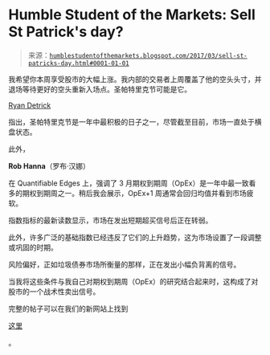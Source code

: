<!--yml

category: 未分类

date: 2024-05-18 02:55:27

-->

# Humble Student of the Markets: Sell St Patrick's day?

> 来源：[`humblestudentofthemarkets.blogspot.com/2017/03/sell-st-patricks-day.html#0001-01-01`](https://humblestudentofthemarkets.blogspot.com/2017/03/sell-st-patricks-day.html#0001-01-01)

我希望你本周享受股市的大幅上涨。我内部的交易者上周覆盖了他的空头头寸，并退场等待更好的空头重新入场点。圣帕特里克节可能是它。

[Ryan Detrick](https://lplresearch.com/2017/03/15/can-we-expect-green-for-saint-patricks-day/)

指出，圣帕特里克节是一年中最积极的日子之一，尽管截至目前，市场一直处于横盘状态。

此外，

**Rob Hanna**（罗布·汉娜）

在 Quantifiable Edges 上，强调了 3 月期权到期周（OpEx）是一年中最一致看多的期权到期周之一。稍后我会展示，OpEx+1 周通常会回归均值并看到市场疲软。

指数指标的最新读数显示，市场在发出短期超买信号后正在转弱。

此外，许多广泛的基础指数已经违反了它们的上升趋势，这为市场设置了一段调整或巩固的时期。

风险偏好，正如垃圾债券市场所衡量的那样，正在发出小幅负背离的信号。

当我将这些条件与我自己对期权到期周（OpEx）的研究结合起来时，这构成了对股市的一个战术性卖出信号。

完整的帖子可以在我们的新网站上找到

[这里](https://humblestudentofthemarkets.com/2017/03/17/sell-st-patricks-day/)

。
